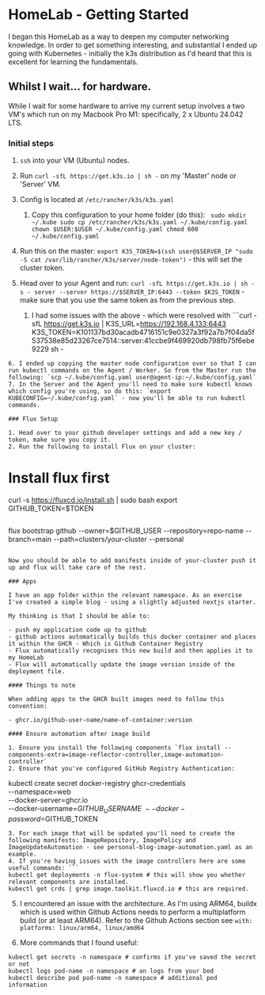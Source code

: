 # HomeLab - Getting Started

I began this HomeLab as a way to deepen my computer networking knowledge. In order to get something interesting, and substantial I ended up going with Kubernetes - initially the k3s distribution as I'd heard that this is excellent for learning the fundamentals.

## Whilst I wait... for hardware.

While I wait for some hardware to arrive my current setup involves a two VM's which run on my Macbook Pro M1: specifically, 2 x Ubuntu 24.042 LTS.

### Initial steps

1. `ssh` into your VM (Ubuntu) nodes.
2. Run `curl -sfL https://get.k3s.io | sh -` on my 'Master' node or 'Server' VM.
3. Config is located at `/etc/rancher/k3s/k3s.yaml`

   1. Copy this configuration to your home folder (do this): `
sudo mkdir ~/.kube
sudo cp /etc/rancher/k3s/k3s.yaml ~/.kube/config.yaml
chown $USER:$USER ~/.kube/config.yaml
chmod 600 ~/.kube/config.yaml`

4. Run this on the master: `export K3S_TOKEN=$(ssh user@$SERVER_IP "sudo -S cat /var/lib/rancher/k3s/server/node-token")` - this will set the cluster token.
5. Head over to your Agent and run: `curl -sfL https://get.k3s.io | sh -s - server --server https://$SERVER_IP:6443 --token $K3S_TOKEN` - make sure that you use the same token as from the previous step.
   1. I had some issues with the above - which were resolved with ```curl -sfL https://get.k3s.io | K3S_URL=https://192.168.4.133:6443 K3S_TOKEN=K101137bd30acadb4716151c9e0327a3f92a7b7f04da5f537538e85d23267ce7514::server:41ccbe9f469920db798fb75f6ebe9229 sh -

```
6. I ended up copying the master node configuration over so that I can run kubectl commands on the Agent / Worker. So from the Master run the following: `scp ~/.kube/config.yaml user@agent-ip:~/.kube/config.yaml`
7. In the Server and the Agent you'll need to make sure kubectl knows which config you're using, so do this: `export KUBECONFIG=~/.kube/config.yaml` - now you'll be able to run kubectl commands.

### Flux Setup

1. Head over to your github developer settings and add a new key / token, make sure you copy it.
2. Run the following to install Flux on your cluster:

```

# Install flux first

curl -s https://fluxcd.io/install.sh | sudo bash
export GITHUB_TOKEN=$TOKEN

```

```

flux bootstrap github --owner=$GITHUB_USER --repository=repo-name --branch=main --path=clusters/your-cluster --personal

```

Now you should be able to add manifests inside of your-cluster push it up and flux will take care of the rest.

### Apps

I have an app folder within the relevant namespace. As an exercise I've created a simple blog - using a slightly adjusted nextjs starter.

My thinking is that I should be able to:

- push my application code up to github
- github actions automatically builds this docker container and places it within the GHCR - Which is Github Container Registry
- Flux automatically recognises this new build and then applies it to my HomeLab
- Flux will automatically update the image version inside of the deployment file.

#### Things to note

When adding apps to the GHCR built images need to follow this convention:

- ghcr.io/github-user-name/name-of-container:version

#### Ensure automation after image build

1. Ensure you install the following components `flux install --components-extra=image-reflector-controller,image-automation-controller`
2. Ensure that you've configured GitHub Registry Authentication:
```

kubectl create secret docker-registry ghcr-credentials \
 --namespace=web \
 --docker-server=ghcr.io \
 --docker-username=$GITHUB_USERNAME \
   --docker-password=$GITHUB_TOKEN

````
3. For each image that will be updated you'll need to create the following manifests: ImageRepository, ImagePolicy and ImageUpdateAutomation - see personal-blog-image-automation.yaml as an example.
4. If you're having issues with the image controllers here are some useful commands: ```
kubectl get deployments -n flux-system # this will show you whether relevant components are installed.
kubectl get crds | grep image.toolkit.fluxcd.io # this are required.

````

5. I encountered an issue with the architecture. As I'm using ARM64, buildx which is used within Github Actions needs to perform a multiplatform build (or at least ARM64). Refer to the Github Actions section see `with: platforms: linux/arm64, linux/amd64`

6. More commands that I found useful:

```
kubectl get secrets -n namespace # confirms if you've saved the secret or not
kubectl logs pod-name -n namespace # an logs from your bod
kubectl describe pod pod-name -n namespace # additional pod information



```
